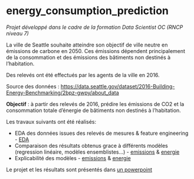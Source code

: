 # energy_consumption_prediction
*Projet développé dans le cadre de la formation Data Scientist OC (RNCP niveau 7)*

La ville de Seattle souhaite atteindre son objectif de ville neutre en émissions de carbone en 2050. Ces émissions dépendent principalement de la consommation et des émissions des bâtiments non destinés à l’habitation.

Des relevés ont été effectués par les agents de la ville en 2016.

Source des données : https://data.seattle.gov/dataset/2016-Building-Energy-Benchmarking/2bpz-gwpy/about_data

**Objectif** : à partir des relevés de 2016, prédire les émissions de CO2 et la consommation totale d’énergie de bâtiments non destinés à l’habitation.

Les travaux suivants ont été réalisés:
- EDA des données issues des relevés de mesures & feature engineering - [EDA](1_EDA.ipynb)
- Comparaison des résultats obtenus grace à différents modèles (regression linéaire, modèles ensemblistes...) - [emissions](2_prediction_Emission.ipynb) & [energie](3_prediction_Energie.ipynb)
- Explicabilité des modèles - [emissions](2_prediction_Emission.ipynb) & [energie](3_prediction_Energie.ipynb)

Le projet et les résultats sont présentés dans [un powerpoint](Presentation_du_projet.pdf)
